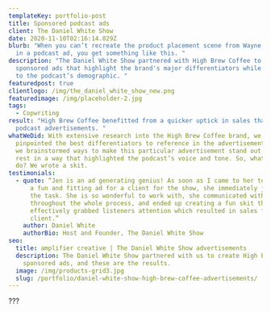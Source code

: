 ```yaml
---
templateKey: portfolio-post
title: Sponsored podcast ads
client: The Daniel White Show
date: 2020-11-10T02:16:14.029Z
blurb: "When you can’t recreate the product placement scene from Wayne’s World
  in a podcast ad, you get something like this. "
description: "The Daniel White Show partnered with High Brew Coffee to create
  sponsored ads that highlight the brand's major differentiators while aligning
  to the podcast’s demographic. "
featuredpost: true
clientlogo: /img/the_daniel_white_show_new.png
featuredimage: /img/placeholder-2.jpg
tags:
  - Copwriting
result: "High Brew Coffee benefitted from a quicker uptick in sales than other
  podcast advertisements. "
whatWeDid: With extensive research into the High Brew Coffee brand, we first
  pinpointed the best differentiators to reference in the advertisement. Then,
  we brainstormed ways to make this particular advertisement stand out among the
  rest in a way that highlighted the podcast’s voice and tone. So, what did we
  do? We wrote a skit.
testimonials:
  - quote: “Jen is an ad generating genius! As soon as I came to her to help create
      a fun and fitting ad for a client for the show, she immediately jumped to
      the task. She is so wonderful to work with, she communicated with me
      throughout the whole process, and ended up creating a fun skit that
      effectively grabbed listeners attention which resulted in sales for the
      client.”
    author: Daniel White
    authorBio: Host and Founder, The Daniel White Show
seo:
  title: amplifier creative | The Daniel White Show advertisements
  description: The Daniel White Show partnered with us to create High Brew Coffee
    sponsored ads, and these are the results.
  image: /img/products-grid3.jpg
  slug: /portfolio/daniel-white-show-high-brew-coffee-advertisements/
---
```

???